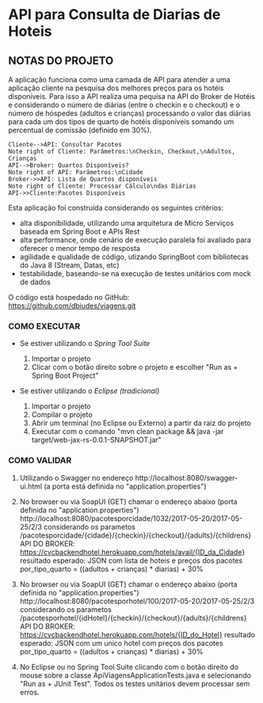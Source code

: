 # API para Consulta de Diarias de Hoteis

## NOTAS DO PROJETO ##

A aplicação funciona como uma camada de API para atender a uma aplicação cliente na pesquisa dos melhores preços para os hotéis disponíveis. Para isso a API realiza uma pequisa na API do Broker de Hotéis e considerando o número de diárias (entre o checkin e o checkout) e o número de hóspedes (adultos e crianças) processando o valor das diárias para cada um dos tipos de quarto de hotéis disponíveis somando um percentual de comissão (definido em 30%).

```seq
Cliente-->API: Consultar Pacotes
Note right of Cliente: Parâmetros:\nCheckin, Checkout,\nAdultos, Crianças
API-->Broker: Quartos Disponíveis?
Note right of API: Parâmetros:\nCidade
Broker->>API: Lista de Quartos disponíveis
Note right of Cliente: Processar Cálculo\ndas Diárias
API->>Cliente:Pacotes Disponíveis
```
Esta aplicação foi construída considerando os seguintes critérios:
 - alta disponibilidade, utilizando uma arquitetura de Micro Serviços baseada em Spring Boot e APIs Rest
 - alta performance, onde cenário de execução paralela foi avaliado para oferecer o menor tempo de resposta
 - agilidade e qualidade de código, utizando SpringBoot com bibliotecas do Java 8 (Stream, Datas, etc)
 - testabilidade, baseando-se na execução de testes unitários com mock de dados

O código está hospedado no GitHub: https://github.com/dbiudes/viagens.git
	  

### COMO EXECUTAR ###

* Se estiver utilizando o *Spring Tool Suite*
	1. Importar o projeto
	2. Clicar com o botão direito sobre o projeto e escolher "Run as + Spring Boot Project"
	
* Se estiver utilizando o *Eclipse (tradicional)*
	1. Importar o projeto
	2. Compilar o projeto
	3. Abrir um terminal (no Eclipse ou Externo) a partir da raiz do projeto
	4. Executar com o comando "mvn clean package && java -jar target/web-jax-rs-0.0.1-SNAPSHOT.jar"


### COMO VALIDAR ###
 
1. Utilizando o Swagger no endereço http://localhost:8080/swagger-ui.html (a porta está definida no "application.properties")
	
2. No browser ou via SoapUI (GET) chamar o endereço abaixo (porta definida no "application.properties")
http://localhost:8080/pacotesporcidade/1032/2017-05-20/2017-05-25/2/3
considerando os parametos /pacotesporcidade/{cidade}/{checkin}/{checkout}/{adults}/{childrens}
API DO BROKER: https://cvcbackendhotel.herokuapp.com/hotels/avail/{ID_da_Cidade}
resultado esperado: JSON com lista de hoteis e preços dos pacotes por_tipo_quarto = ((adultos + crianças) * diarias) + 30%

3. No browser ou via SoapUI (GET) chamar o endereço abaixo (porta definida no "application.properties")
http://localhost:8080/pacotesporhotel/100/2017-05-20/2017-05-25/2/3
considerando os parametos /pacotesporhotel/{idHotel}/{checkin}/{checkout}/{adults}/{childrens}
API DO BROKER: https://cvcbackendhotel.herokuapp.com/hotels/{ID_do_Hotel}
resultado esperado: JSON com um unico hotel com preços dos pacotes por_tipo_quarto = ((adultos + crianças) * diarias) + 30%
			
4. No Eclipse ou no Spring Tool Suite clicando com o botão direito do mouse sobre a classe ApiViagensApplicationTests.java e selecionando "Run as + JUnit Test". Todos os testes unitários devem processar sem erros.
	 
